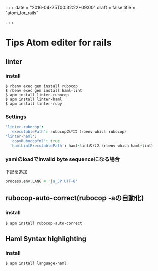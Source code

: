 +++
date = "2016-04-25T00:32:22+09:00"
draft = false
title = "atom_for_rails"

+++

# Tips Atom editer for rails

## linter

### install

```
$ rbenv exec gem install rubocop
$ rbenv exec gem install haml-lint
$ apm install linter-rubocop
$ apm install linter-haml
$ apm install linter-ruby
```

### Settings

```~/.atom/config.cson
'linter-rubocop':
  'executablePath': rubocopのパス（rbenv which rubocop）
'linter-haml':
  'copyRubocopYml': true
  'hamlLintExecutablePath': haml-lintのパス（rbenv which haml-lint）
```

### yamlのloadでinvalid byte sequenceになる場合

下記を追加

```~/.atom/packages/linter-rubocop/index.coffee
process.env.LANG = 'ja_JP.UTF-8'
```

## rubocop-auto-correct(rubocop -aの自動化)

### install

```
$ apm install rubocop-auto-correct
```

## Haml Syntax highlighting

### install

```
$ apm install language-haml
```
